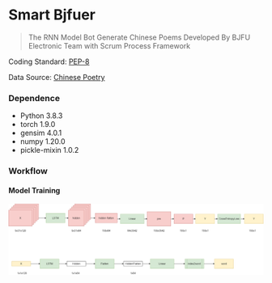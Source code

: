 # Smart Bjfuer

> The RNN Model Bot Generate Chinese Poems Developed By BJFU Electronic Team with Scrum Process Framework

Coding Standard: [PEP-8](pep8.md)

Data Source: [Chinese Poetry](https://github.com/chinese-poetry/chinese-poetry)

### Dependence

- Python 3.8.3
- torch 1.9.0
- gensim 4.0.1
- numpy 1.20.0
- pickle-mixin 1.0.2

### Workflow

#### Model Training

![ModelTrain](workflow.png)



